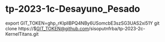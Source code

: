 # tp-2023-1c-Desayuno_Pesado

export GIT_TOKEN=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
git clone https://$GIT_TOKEN@github.com/sisoputnfrba/tp-2023-2c-KernelTitans.git
